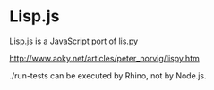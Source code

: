 Lisp.js
=======

Lisp.js is a JavaScript port of lis.py

http://www.aoky.net/articles/peter_norvig/lispy.htm

./run-tests can be executed by Rhino, not by Node.js.
